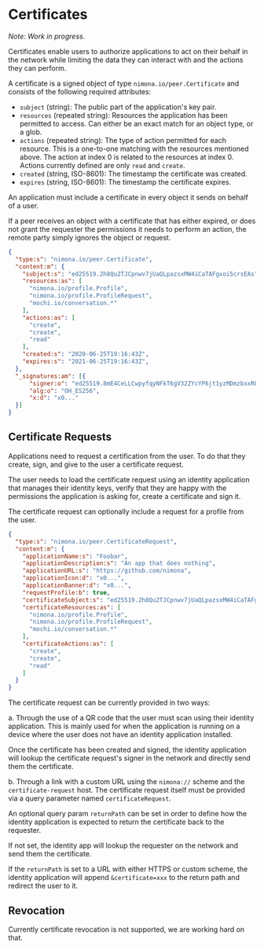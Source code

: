 # Certificates

_Note: Work in progress._

Certificates enable users to authorize applications to act on their behalf
in the network while limiting the data they can interact with and the actions
they can perform.

A certificate is a signed object of type `nimona.io/peer.Certificate` and
consists of the following required attributes:

* `subject` (string): The public part of the application's key pair.
* `resources` (repeated string): Resources the application has been permitted
  to access. Can either be an exact match for an object type, or a glob.
* `actions` (repeated string): The type of action permitted for each resource.
  This is a one-to-one matching with the resources mentioned above. The action
  at index 0 is related to the resources at index 0. Actions currently defined
  are only `read` and `create`.
* `created` (string, ISO-8601): The timestamp the certificate was created.
* `expires` (string, ISO-8601): The timestamp the certificate expires.

An application must include a certificate in every object it sends on behalf of
a user.

If a peer receives an object with a certificate that has either expired, or
does not grant the requester the permissions it needs to perform an action,
the remote party simply ignores the object or request.

```json
{
  "type:s": "nimona.io/peer.Certificate",
  "content:m": {
    "subject:s": "ed25519.2h8Qu2TJCpnwv7jUaQLpazsxMW4iCaTAFgxoi5crsEAs",
    "resources:as": [
      "nimona.io/profile.Profile",
      "nimona.io/profile.ProfileRequest",
      "mochi.io/conversation.*"
    ],
    "actions:as": [
      "create",
      "create",
      "read"
    ],
    "created:s": "2020-06-25T19:16:43Z",
    "expires:s": "2021-06-25T19:16:43Z",
  },
  "_signatures:am": [{
      "signer:o": "ed25519.8mE4CeLLCwpyfqyNFkT6gV32ZYcYP6jt1yzMDmzbxxRL",
      "alg:o": "OH_ES256",
      "x:d": "x0..."
  }]
}
```

## Certificate Requests

Applications need to request a certification from the user.
To do that they create, sign, and give to the user a certificate request.

The user needs to load the certificate request using an identity application
that manages their identity keys, verify that they are happy with the
permissions the application is asking for, create a certificate and sign it.

The certificate request can optionally include a request for a profile from
the user.

```json
{
  "type:s": "nimona.io/peer.CertificateRequest",
  "content:m": {
    "applicationName:s": "Foobar",
    "applicationDescription:s": "An app that does nothing",
    "applicationURL:s": "https://github.com/nimona",
    "applicationIcon:d": "x0...",
    "applicationBanner:d": "x0...",
    "requestProfile:b": true,
    "certificateSubject:s": "ed25519.2h8Qu2TJCpnwv7jUaQLpazsxMW4iCaTAFgxoi5crsEAs",
    "certificateResources:as": [
      "nimona.io/profile.Profile",
      "nimona.io/profile.ProfileRequest",
      "mochi.io/conversation.*"
    ],
    "certificateActions:as": [
      "create",
      "create",
      "read"
    ]
  }
}
```

The certificate request can be currently provided in two ways:

a. Through the use of a QR code that the user must scan using their identity
application.
This is mainly used for when the application is running on a device where the
user does not have an identity application installed.

Once the certificate has been created and signed, the identity application
will lookup the certificate request's signer in the network and directly
send them the certificate.

b. Through a link with a custom URL using the `nimona://` scheme and the
`certificate-request` host.
The certificate request itself must be provided via a query parameter named
`certificateRequest`.

An optional query param `returnPath` can be set in order to define how the
identity application is expected to return the certificate back to the
requester.

If not set, the identity app will lookup the requester on the network and send
them the certificate.

If the `returnPath` is set to a URL with either HTTPS or custom scheme, the
identity application will append `&certificate=xxx` to the return path and
redirect the user to it.

## Revocation

Currently certificate revocation is not supported, we are working hard on that.
